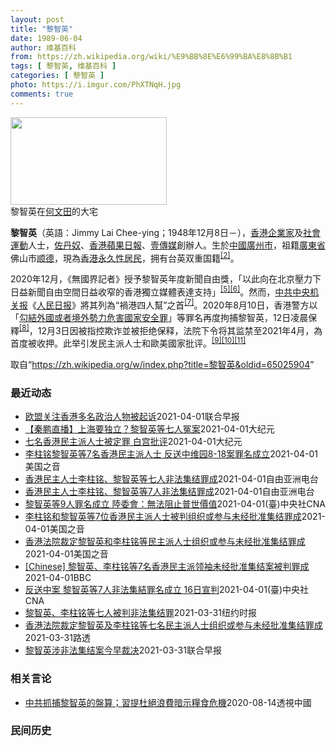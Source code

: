 ```yaml
---
layout: post
title: "黎智英"
date: 1989-06-04
author: 维基百科
from: https://zh.wikipedia.org/wiki/%E9%BB%8E%E6%99%BA%E8%8B%B1
tags: [ 黎智英, 维基百科 ]
categories: [ 黎智英 ]
photo: https://i.imgur.com/PhXTNqH.jpg
comments: true
---
```

<div class="mw-parser-output"><div id="noteTA-3146cf78" class="noteTA"><div class="noteTA-group"><div data-noteta-group-source="module" data-noteta-group="IT"></div></div><div class="noteTA-local"><div data-noteta-code="zh:巧克力; zh-tw:巧克力; zh-hk:朱古力; zh-cn:巧克力;"></div><div data-noteta-code="zh-tw:黑道; zh-hk:黑社會; zh-cn:黑社会;"></div><div data-noteta-code="zh-tw:飯店; zh-hk:酒店; zh-cn:饭店;"></div><div data-noteta-code="zh-tw:伍佛維茲; zh-hk:沃夫維茲 ;zh-cn:沃尔福威茨;"></div></div></div>

<div class="thumb tright"><div class="thumbinner" style="width:252px;"><a href="/wiki/File:Jimmy_Lai_Chee-ying_home_in_Ho_Man_Tin_20200418.png" class="image"><img alt="" src="//upload.wikimedia.org/wikipedia/commons/thumb/9/9f/Jimmy_Lai_Chee-ying_home_in_Ho_Man_Tin_20200418.png/250px-Jimmy_Lai_Chee-ying_home_in_Ho_Man_Tin_20200418.png" decoding="async" width="250" height="140" class="thumbimage" srcset="//upload.wikimedia.org/wikipedia/commons/thumb/9/9f/Jimmy_Lai_Chee-ying_home_in_Ho_Man_Tin_20200418.png/375px-Jimmy_Lai_Chee-ying_home_in_Ho_Man_Tin_20200418.png 1.5x, //upload.wikimedia.org/wikipedia/commons/thumb/9/9f/Jimmy_Lai_Chee-ying_home_in_Ho_Man_Tin_20200418.png/500px-Jimmy_Lai_Chee-ying_home_in_Ho_Man_Tin_20200418.png 2x" data-file-width="861" data-file-height="481"></a>  <div class="thumbcaption"><div class="magnify"><a href="/wiki/File:Jimmy_Lai_Chee-ying_home_in_Ho_Man_Tin_20200418.png" class="internal" title="放大"></a></div>黎智英在<a href="/wiki/%E4%BD%95%E6%96%87%E7%94%B0" title="何文田">何文田</a>的大宅</div></div></div>
<p><b>黎智英</b>（英語：<span lang="en">Jimmy Lai Chee-ying</span>；1948年12月8日<span class="useeditintro" title="Template:BLP editintro">－</span>），<a href="/wiki/%E9%A6%99%E6%B8%AF" title="香港">香港</a><a href="/wiki/%E4%BC%81%E4%B8%9A%E5%AE%B6" title="企业家">企業家</a>及<a href="/wiki/%E7%A4%BE%E6%9C%83%E9%81%8B%E5%8B%95" title="社會運動">社會運動</a>人士，<a href="/wiki/%E4%BD%90%E4%B8%B9%E5%A5%B4" title="佐丹奴">佐丹奴</a>、<a href="/wiki/%E8%98%8B%E6%9E%9C%E6%97%A5%E5%A0%B1_(%E9%A6%99%E6%B8%AF)" title="蘋果日報 (香港)">香港蘋果日報</a>、<a href="/wiki/%E5%A3%B9%E5%82%B3%E5%AA%92" title="壹傳媒">壹傳媒</a>創辦人。生於<a href="/wiki/%E4%B8%AD%E8%8F%AF%E6%B0%91%E5%9C%8B_(%E5%A4%A7%E9%99%B8%E6%99%82%E6%9C%9F)" class="mw-redirect" title="中華民國 (大陸時期)">中國</a><a href="/wiki/%E5%BB%A3%E5%B7%9E%E5%B8%82_(%E4%B8%AD%E8%8F%AF%E6%B0%91%E5%9C%8B)" title="廣州市 (中華民國)">廣州市</a>，祖籍<a href="/wiki/%E5%BB%A3%E6%9D%B1%E7%9C%81_(%E4%B8%AD%E8%8F%AF%E6%B0%91%E5%9C%8B)" title="廣東省 (中華民國)">廣東省</a>佛山市<a href="/wiki/%E9%A1%BA%E5%BE%B7" class="mw-redirect" title="顺德">顺德</a>，現為<a href="/wiki/%E9%A6%99%E6%B8%AF%E5%B1%85%E6%B0%91#永久性居民" title="香港居民">香港永久性居民</a>，拥有台英双重国籍<sup id="cite_ref-a1_3-2" class="reference"><a href="#cite_note-a1-3">[2]</a></sup>。
</p><p>2020年12月，《無國界記者》授予黎智英年度新聞自由獎，「以此向在北京壓力下日益新聞自由空間日益收窄的香港獨立媒體表達支持」<sup id="cite_ref-7" class="reference"><a href="#cite_note-7">[5]</a></sup><sup id="cite_ref-8" class="reference"><a href="#cite_note-8">[6]</a></sup>。然而，<a href="/wiki/%E4%B8%AD%E5%85%B1%E4%B8%AD%E5%A4%AE%E6%9C%BA%E5%85%B3%E6%8A%A5" title="中共中央机关报">中共中央机关报</a>《<a href="/wiki/%E4%BA%BA%E6%B0%91%E6%97%A5%E6%8A%A5" title="人民日报">人民日报</a>》將其列為“禍港四人幫”之首<sup id="cite_ref-9" class="reference"><a href="#cite_note-9">[7]</a></sup>。2020年8月10日，香港警方以「<a href="/wiki/%E4%B8%AD%E8%8F%AF%E4%BA%BA%E6%B0%91%E5%85%B1%E5%92%8C%E5%9C%8B%E9%A6%99%E6%B8%AF%E7%89%B9%E5%88%A5%E8%A1%8C%E6%94%BF%E5%8D%80%E7%B6%AD%E8%AD%B7%E5%9C%8B%E5%AE%B6%E5%AE%89%E5%85%A8%E6%B3%95" title="中華人民共和國香港特別行政區維護國家安全法">勾結外國或者境外勢力危害國家安全罪</a>」等罪名再度拘捕黎智英，12日凌晨保釋<sup id="cite_ref-10" class="reference"><a href="#cite_note-10">[8]</a></sup>，12月3日因被指控欺诈並被拒绝保释，法院下令将其监禁至2021年4月，為首度被收押。此举引发民主派人士和歐美國家批评。<sup id="cite_ref-11" class="reference"><a href="#cite_note-11">[9]</a></sup><sup id="cite_ref-12" class="reference"><a href="#cite_note-12">[10]</a></sup><sup id="cite_ref-over100_13-0" class="reference"><a href="#cite_note-over100-13">[11]</a></sup>
</p>
</div><noscript><img src="//zh.wikipedia.org/wiki/Special:CentralAutoLogin/start?type=1x1" alt="" title="" width="1" height="1" style="border: none; position: absolute;"></noscript>
<div class="printfooter">取自“<a dir="ltr" href="https://zh.wikipedia.org/w/index.php?title=黎智英&amp;oldid=65025904">https://zh.wikipedia.org/w/index.php?title=黎智英&amp;oldid=65025904</a>”</div><div id="recent-news"><h3>最近动态</h3><ul><li><a href="https://nodebe4.github.io/waimei/2021-04-01/%E6%AC%A7%E7%9B%9F%E5%85%B3%E6%B3%A8%E9%A6%99%E6%B8%AF%E5%A4%9A%E5%90%8D%E6%94%BF%E6%B2%BB%E4%BA%BA%E7%89%A9%E8%A2%AB%E8%B5%B7%E8%AF%89" title="欧盟关注香港多名政治人物被起诉—— 欧盟驻港澳办事处在其推特表示，昨天已派代表到法庭旁听前年8月18日港岛非法集结案判决，对多名香港政治人物被起诉表示关注。 据星岛日报报道，壹传媒创办人黎智英、...">欧盟关注香港多名政治人物被起诉</a><time>2021-04-01</time><a class="tag">联合早报</a></li>
<li><a href="https://nodebe4.github.io/waimei/2021-04-01/%E7%A7%A6%E9%B9%8F%E7%9B%B4%E6%92%AD-%E4%B8%8A%E6%B5%B7%E8%A6%81%E7%8B%AC%E7%AB%8B-%E9%BB%8E%E6%99%BA%E8%8B%B1%E7%AD%89%E4%B8%83%E4%BA%BA%E5%86%A4%E6%A1%88" title="【秦鹏直播】上海要独立？黎智英等七人冤案—— 【大纪元2021年04月02日讯】观众朋友大家好，今天是美东时间4月1日，星期四，欢迎收看时事天天聊，我是Sydney，王愉贺。我是秦鹏。 今日焦点...">【秦鹏直播】上海要独立？黎智英等七人冤案</a><time>2021-04-01</time><a class="tag">大纪元</a></li>
<li><a href="https://nodebe4.github.io/waimei/2021-04-01/%E4%B8%83%E5%90%8D%E9%A6%99%E6%B8%AF%E6%B0%91%E4%B8%BB%E6%B4%BE%E4%BA%BA%E5%A3%AB%E8%A2%AB%E5%AE%9A%E7%BD%AA-%E7%99%BD%E5%AE%AB%E6%89%B9%E8%AF%84" title="七名香港民主派人士被定罪 白宫批评—— 【大纪元2021年04月02日讯】（大纪元记者王祥综合报导）七名具有代表性的香港民主派人士，包括黎智英、李柱铭等周四（4月1日）遭亲北京的香港法院定罪。白...">七名香港民主派人士被定罪 白宫批评</a><time>2021-04-01</time><a class="tag">大纪元</a></li>
<li><a href="https://nodebe4.github.io/waimei/2021-04-01/%E6%9D%8E%E6%9F%B1%E9%93%AD%E9%BB%8E%E6%99%BA%E8%8B%B1%E7%AD%897%E5%90%8D%E9%A6%99%E6%B8%AF%E6%B0%91%E4%B8%BB%E6%B4%BE%E4%BA%BA%E5%A3%AB-%E5%8F%8D%E9%80%81%E4%B8%AD%E7%BB%B4%E5%9B%AD8-18%E6%A1%88%E7%BD%AA%E5%90%8D%E6%88%90%E7%AB%8B" title="李柱铭黎智英等7名香港民主派人士 反送中维园8-18案罪名成立—— Thu, 01 Apr 2021 19:05:09 GMT 香港民主党创党主席李柱铭在4月1日离开法院 2019年8月香港反送...">李柱铭黎智英等7名香港民主派人士 反送中维园8-18案罪名成立</a><time>2021-04-01</time><a class="tag">美国之音</a></li>
<li><a href="https://nodebe4.github.io/waimei/2021-04-01/%E9%A6%99%E6%B8%AF%E6%B0%91%E4%B8%BB%E4%BA%BA%E5%A3%AB%E6%9D%8E%E6%9F%B1%E9%93%AD-%E9%BB%8E%E6%99%BA%E8%8B%B1%E7%AD%89%E4%B8%83%E4%BA%BA%E9%9D%9E%E6%B3%95%E9%9B%86%E7%BB%93%E7%BD%AA%E6%88%90" title="香港民主人士李柱铭、黎智英等七人非法集结罪成—— 2019年8月18日的香港百万人大游行，七名老一辈民主派人士，包括民主党创党主席李柱铭、壹传媒创办人黎智英等，被控非法集结，法院裁定全部罪成，两...">香港民主人士李柱铭、黎智英等七人非法集结罪成</a><time>2021-04-01</time><a class="tag">自由亚洲电台</a></li>
<li><a href="https://nodebe4.github.io/waimei/2021-04-01/%E9%A6%99%E6%B8%AF%E6%B0%91%E4%B8%BB%E4%BA%BA%E5%A3%AB%E6%9D%8E%E6%9F%B1%E9%93%AD-%E9%BB%8E%E6%99%BA%E8%8B%B1%E7%AD%897%E4%BA%BA%E9%9D%9E%E6%B3%95%E9%9B%86%E7%BB%93%E7%BD%AA%E6%88%90" title="香港民主人士李柱铭、黎智英等7人非法集结罪成—— 2019年8月18日的香港百万人大游行，7名老一辈民主派人士，包括民主党创党主席李柱铭、壹传媒创办人黎智英等，被控非法集结，法院裁定全部罪成，两...">香港民主人士李柱铭、黎智英等7人非法集结罪成</a><time>2021-04-01</time><a class="tag">自由亚洲电台</a></li>
<li><a href="https://nodebe4.github.io/waimei/2021-04-01/%E9%BB%8E%E6%99%BA%E8%8B%B1%E7%AD%899%E4%BA%BA%E7%BD%AA%E5%90%8D%E6%88%90%E7%AB%8B-%E9%99%B8%E5%A7%94%E6%9C%83-%E7%84%A1%E6%B3%95%E9%98%BB%E6%AD%A2%E6%99%AE%E4%B8%96%E5%83%B9%E5%80%BC" title="黎智英等9人罪名成立 陸委會：無法阻止普世價值—— （中央社記者賴言曦台北1日電）香港壹傳媒集團創辦人黎智英等9人今天被香港法院裁定組織及參與非法集結2項罪名成立。陸委會表示，即便當權者企圖在香...">黎智英等9人罪名成立 陸委會：無法阻止普世價值</a><time>2021-04-01</time><a class="tag">(臺)中央社CNA</a></li>
<li><a href="https://nodebe4.github.io/waimei/2021-04-01/%E6%9D%8E%E6%9F%B1%E9%93%AD%E5%92%8C%E9%BB%8E%E6%99%BA%E8%8B%B1%E7%AD%897%E4%BD%8D%E9%A6%99%E6%B8%AF%E6%B0%91%E4%B8%BB%E6%B4%BE%E4%BA%BA%E5%A3%AB%E8%A2%AB%E5%88%A4%E7%BB%84%E7%BB%87%E6%88%96%E5%8F%82%E4%B8%8E%E6%9C%AA%E7%BB%8F%E6%89%B9%E5%87%86%E9%9B%86%E7%BB%93%E7%BD%AA%E6%88%90" title="李柱铭和黎智英等7位香港民主派人士被判组织或参与未经批准集结罪成—— Thu, 01 Apr 2021 06:58:50 GMT 82歲的民主黨創黨主席李柱銘首次成為被告 (路透社資料圖片） 香...">李柱铭和黎智英等7位香港民主派人士被判组织或参与未经批准集结罪成</a><time>2021-04-01</time><a class="tag">美国之音</a></li>
<li><a href="https://nodebe4.github.io/waimei/2021-04-01/%E9%A6%99%E6%B8%AF%E6%B3%95%E9%99%A2%E8%A3%81%E5%AE%9A%E9%BB%8E%E6%99%BA%E8%8B%B1%E5%92%8C%E6%9D%8E%E6%9F%B1%E9%93%AD%E7%AD%89%E6%B0%91%E4%B8%BB%E6%B4%BE%E4%BA%BA%E5%A3%AB%E7%BB%84%E7%BB%87%E6%88%96%E5%8F%82%E4%B8%8E%E6%9C%AA%E7%BB%8F%E6%89%B9%E5%87%86%E9%9B%86%E7%BB%93%E7%BD%AA%E6%88%90" title="香港法院裁定黎智英和李柱铭等民主派人士组织或参与未经批准集结罪成—— Thu, 01 Apr 2021 05:21:20 GMT 香港壹传媒集团创办人黎智英2014年12月11日在香港政府总部外...">香港法院裁定黎智英和李柱铭等民主派人士组织或参与未经批准集结罪成</a><time>2021-04-01</time><a class="tag">美国之音</a></li>
<li><a href="https://nodebe4.github.io/waimei/2021-04-01/Chinese-%E9%BB%8E%E6%99%BA%E8%8B%B1-%E6%9D%8E%E6%9F%B1%E9%93%AD%E7%AD%897%E5%90%8D%E9%A6%99%E6%B8%AF%E6%B0%91%E4%B8%BB%E6%B4%BE%E9%A2%86%E8%A2%96%E6%9C%AA%E7%BB%8F%E6%89%B9%E5%87%86%E9%9B%86%E7%BB%93%E6%A1%88%E8%A2%AB%E5%88%A4%E7%BD%AA%E6%88%90" title="[Chinese] 黎智英、李柱铭等7名香港民主派领袖未经批准集结案被判罪成—— 黎智英、李柱铭等7名香港民主派领袖未经批准集结案被判罪成 50 分钟前 图像来源，Reuters 图像加注文字，...">[Chinese] 黎智英、李柱铭等7名香港民主派领袖未经批准集结案被判罪成</a><time>2021-04-01</time><a class="tag">BBC</a></li>
<li><a href="https://nodebe4.github.io/waimei/2021-04-01/%E5%8F%8D%E9%80%81%E4%B8%AD%E6%A1%88-%E9%BB%8E%E6%99%BA%E8%8B%B1%E7%AD%897%E4%BA%BA%E9%9D%9E%E6%B3%95%E9%9B%86%E7%B5%90%E7%BD%AA%E5%90%8D%E6%88%90%E7%AB%8B-16%E6%97%A5%E5%AE%A3%E5%88%A4" title="反送中案 黎智英等7人非法集結罪名成立 16日宣判—— 香港壹傳媒集團創辦人黎智英（中）、民主黨前主席李柱銘等7人因為參加「反送中」運動集會和遊行，1日被法院裁定組織及參與非法集結罪名成立。（圖...">反送中案 黎智英等7人非法集結罪名成立 16日宣判</a><time>2021-04-01</time><a class="tag">(臺)中央社CNA</a></li>
<li><a href="https://nodebe4.github.io/waimei/2021-03-31/%E9%BB%8E%E6%99%BA%E8%8B%B1-%E6%9D%8E%E6%9F%B1%E9%93%AD%E7%AD%89%E4%B8%83%E4%BA%BA%E8%A2%AB%E5%88%A4%E9%9D%9E%E6%B3%95%E9%9B%86%E7%BB%93%E7%BD%AA" title="黎智英、李柱铭等七人被判非法集结罪—— 王霜舟2021-04-01 12:04:00 2月，香港传媒大亨黎智英在香港终审法院外。 香港——周四，七名香港资深亲民主活动人士因参与未经授权的集会被判...">黎智英、李柱铭等七人被判非法集结罪</a><time>2021-03-31</time><a class="tag">纽约时报</a></li>
<li><a href="https://nodebe4.github.io/waimei/2021-03-31/%E9%A6%99%E6%B8%AF%E6%B3%95%E9%99%A2%E8%A3%81%E5%AE%9A%E9%BB%8E%E6%99%BA%E8%8B%B1%E5%8F%8A%E6%9D%8E%E6%9F%B1%E9%93%AD%E7%AD%89%E4%B8%83%E5%90%8D%E6%B0%91%E4%B8%BB%E6%B4%BE%E4%BA%BA%E5%A3%AB%E7%BB%84%E7%BB%87%E6%88%96%E5%8F%82%E4%B8%8E%E6%9C%AA%E7%BB%8F%E6%89%B9%E5%87%86%E9%9B%86%E7%BB%93%E7%BD%AA%E6%88%90" title="香港法院裁定黎智英及李柱铭等七名民主派人士组织或参与未经批准集结罪成—— 2021-04-01T03:45:40Z 路透香港4月1日 - 香港法院周四裁定七名民主派人士组织或参与未经批准集结罪成...">香港法院裁定黎智英及李柱铭等七名民主派人士组织或参与未经批准集结罪成</a><time>2021-03-31</time><a class="tag">路透</a></li>
<li><a href="https://nodebe4.github.io/waimei/2021-03-31/%E9%BB%8E%E6%99%BA%E8%8B%B1%E6%B6%89%E9%9D%9E%E6%B3%95%E9%9B%86%E7%BB%93%E6%A1%88%E4%BB%8A%E6%97%A9%E8%A3%81%E5%86%B3" title="黎智英涉非法集结案今早裁决—— 壹传媒黎智英与香港八名民主派人士涉嫌于前年8月18日民阵集会后带领群众游行到中环遮打道，区诺轩及梁耀忠早前已认罪候判，其余被告均否认两项明知而参与及组织未经批准集...">黎智英涉非法集结案今早裁决</a><time>2021-03-31</time><a class="tag">联合早报</a></li>
</ul></div><div id="open-opinion"><h3>相关言论</h3><ul><li><a href="https://nodebe4.github.io/opinion/2020-08-14/%E4%B8%AD%E5%85%B1%E6%8A%93%E6%8D%95%E9%BB%8E%E6%99%BA%E8%8B%B1%E7%9A%84%E7%9B%A4%E7%AE%97-%E7%BF%92%E6%8F%90%E6%9D%9C%E7%B5%95%E6%B5%AA%E8%B2%BB%E6%9A%97%E7%A4%BA%E7%B3%A7%E9%A3%9F%E5%8D%B1%E6%A9%9F/" title="透視中國">中共抓捕黎智英的盤算；習提杜絕浪費暗示糧食危機</a><time>2020-08-14</time><a class="tag">透視中國</a></li>
</ul></div><div id="mjls-record"><h3>民间历史</h3><ul></ul></div>